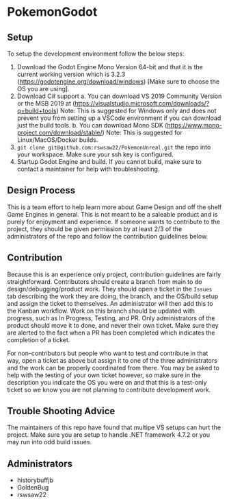 # PokemonGodot

## Setup

To setup the development environment follow the below steps:
1. Download the Godot Engine Mono Version 64-bit and that it is the current working version which is 3.2.3 (https://godotengine.org/download/windows) [Make sure to choose the OS you are using].
2. Download C# support
    a. You can download VS 2019 Community Version or the MSB 2019 at (https://visualstudio.microsoft.com/downloads/?q=build+tools) Note: This is suggested for Windows only and does not prevent you from setting up a VSCode environment if you can download just the build tools.
    b. You can download Mono SDK (https://www.mono-project.com/download/stable/) Note: This is suggested for Linux/MacOS/Docker builds.
3. `git clone git@github.com:rswsaw22/PokemonUnreal.git` the repo into your workspace. Make sure your ssh key is configured.
4. Startup Godot Engine and build. If you cannot build, make sure to contact a maintainer for help with troubleshooting.

## Design Process

This is a team effort to help learn more about Game Design and off the shelf Game Engines in general. This is not meant to be a saleable product and is purely for enjoyment and experience. If someone wants to contribute to the project, they should be given permission by at least 2/3 of the administrators of the repo and follow the contribution guidelines below.

## Contribution

Because this is an experience only project, contribution guidelines are fairly straightforward. Contributors should create a branch from main to do design/debugging/product work. They should open a ticket in the `Issues` tab describing the work they are doing, the branch, and the OS/build setup and assign the ticket to themselves. An administrator will then add this to the Kanban workflow. Work on this branch should be updated with progress, such as In Progress, Testing, and PR. Only administrators of the product should move it to done, and never their own ticket. Make sure they are alerted to the fact when a PR has been completed which indicates the completion of a ticket.

For non-contributors but people who want to test and contribute in that way, open a ticket as above but assign it to one of the three administrators and the work can be properly coordinated from there. You may be asked to help with the testing of your own ticket however, so make sure in the description you indicate the OS you were on and that this is a test-only ticket so we know you are not planning to contribute development work.

## Trouble Shooting Advice

The maintainers of this repo have found that multipe VS setups can hurt the project. Make sure you are setup to handle .NET framework 4.7.2 or you may run into odd build issues.

## Administrators
  * historybuffjb
  * GoldenBug
  * rswsaw22
